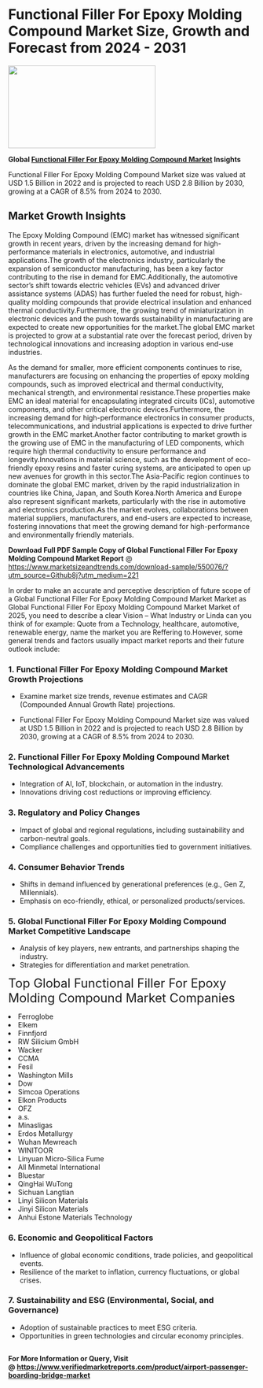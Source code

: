 <H1>Functional Filler For Epoxy Molding Compound Market Size, Growth and Forecast from 2024 - 2031</H1><img class="aligncenter size-medium wp-image-584254" src="https://thirdeyenews.in/wp-content/uploads/2024/09/Global-Market-Research-300x168.jpeg" alt="" width="300" height="168" /><p><strong>Global&nbsp;<a href="https://www.marketsizeandtrends.com/download-sample/550076/?utm_source=Github8j?utm_medium=221">Functional Filler For Epoxy Molding Compound Market</a> Insights</strong></p><p>Functional Filler For Epoxy Molding Compound Market size was valued at USD 1.5 Billion in 2022 and is projected to reach USD 2.8 Billion by 2030, growing at a CAGR of 8.5% from 2024 to 2030.</p><p><h2>Market Growth Insights</h2> <p>The Epoxy Molding Compound (EMC) market has witnessed significant growth in recent years, driven by the increasing demand for high-performance materials in electronics, automotive, and industrial applications.The growth of the electronics industry, particularly the expansion of semiconductor manufacturing, has been a key factor contributing to the rise in demand for EMC.Additionally, the automotive sector’s shift towards electric vehicles (EVs) and advanced driver assistance systems (ADAS) has further fueled the need for robust, high-quality molding compounds that provide electrical insulation and enhanced thermal conductivity.Furthermore, the growing trend of miniaturization in electronic devices and the push towards sustainability in manufacturing are expected to create new opportunities for the market.The global EMC market is projected to grow at a substantial rate over the forecast period, driven by technological innovations and increasing adoption in various end-use industries.</p> <p>As the demand for smaller, more efficient components continues to rise, manufacturers are focusing on enhancing the properties of epoxy molding compounds, such as improved electrical and thermal conductivity, mechanical strength, and environmental resistance.These properties make EMC an ideal material for encapsulating integrated circuits (ICs), automotive components, and other critical electronic devices.Furthermore, the increasing demand for high-performance electronics in consumer products, telecommunications, and industrial applications is expected to drive further growth in the EMC market.Another factor contributing to market growth is the growing use of EMC in the manufacturing of LED components, which require high thermal conductivity to ensure performance and longevity.Innovations in material science, such as the development of eco-friendly epoxy resins and faster curing systems, are anticipated to open up new avenues for growth in this sector.The Asia-Pacific region continues to dominate the global EMC market, driven by the rapid industrialization in countries like China, Japan, and South Korea.North America and Europe also represent significant markets, particularly with the rise in automotive and electronics production.As the market evolves, collaborations between material suppliers, manufacturers, and end-users are expected to increase, fostering innovations that meet the growing demand for high-performance and environmentally friendly materials.<p><span class=""><strong>Download Full PDF Sample Copy of Global Functional Filler For Epoxy Molding Compound Market Report</strong> @ <a href="https://www.marketsizeandtrends.com/download-sample/550076/?utm_source=Github8j?utm_medium=221" target="_blank">https://www.marketsizeandtrends.com/download-sample/550076/?utm_source=Github8j?utm_medium=221</a></span></p><p>In order to make an accurate and perceptive description of future scope of a Global&nbsp;Functional Filler For Epoxy Molding Compound Market Market as Global&nbsp;Functional Filler For Epoxy Molding Compound Market Market of 2025, you need to describe a clear Vision &ndash; What Industry or Linda can you think of for example: Quote from a Technology, healthcare, automotive, renewable energy, name the market you are Reffering to.However, some general trends and factors usually impact market reports and their future outlook include:</p><h3>1.&nbsp;<strong>Functional Filler For Epoxy Molding Compound Market Growth Projections</strong></h3><ul><li>Examine market size trends, revenue estimates and CAGR (Compounded Annual Growth Rate) projections.</li><li><p>Functional Filler For Epoxy Molding Compound Market size was valued at USD 1.5 Billion in 2022 and is projected to reach USD 2.8 Billion by 2030, growing at a CAGR of 8.5% from 2024 to 2030.</p></li></ul><h3>2.&nbsp;<strong>Functional Filler For Epoxy Molding Compound Market Technological Advancements</strong></h3><ul><li>Integration of AI, IoT, blockchain, or automation in the industry.</li><li>Innovations driving cost reductions or improving efficiency.</li></ul><h3>3.&nbsp;<strong>Regulatory and Policy Changes</strong></h3><ul><li>Impact of global and regional regulations, including sustainability and carbon-neutral goals.</li><li>Compliance challenges and opportunities tied to government initiatives.</li></ul><h3>4.&nbsp;<strong>Consumer Behavior Trends</strong></h3><ul><li>Shifts in demand influenced by generational preferences (e.g., Gen Z, Millennials).</li><li>Emphasis on eco-friendly, ethical, or personalized products/services.</li></ul><h3>5.&nbsp;<strong>Global Functional Filler For Epoxy Molding Compound Market Competitive Landscape</strong></h3><ul><li>Analysis of key players, new entrants, and partnerships shaping the industry.</li><li>Strategies for differentiation and market penetration.</li></ul><p data-pm-slice="1 1 []"><span style="color: inherit; font-family: inherit; font-size: 25px;">Top Global Functional Filler For Epoxy Molding Compound Market Companies</span></p><div class="" data-test-id=""><p><li>Ferroglobe</li><li> Elkem</li><li> Finnfjord</li><li> RW Silicium GmbH</li><li> Wacker</li><li> CCMA</li><li> Fesil</li><li> Washington Mills</li><li> Dow</li><li> Simcoa Operations</li><li> Elkon Products</li><li> OFZ</li><li> a.s.</li><li> Minasligas</li><li> Erdos Metallurgy</li><li> Wuhan Mewreach</li><li> WINITOOR</li><li> Linyuan Micro-Silica Fume</li><li> All Minmetal International</li><li> Bluestar</li><li> QingHai WuTong</li><li> Sichuan Langtian</li><li> Linyi Silicon Materials</li><li> Jinyi Silicon Materials</li><li> Anhui Estone Materials Technology</li></p></div><h3>6.&nbsp;<strong>Economic and Geopolitical Factors</strong></h3><ul><li>Influence of global economic conditions, trade policies, and geopolitical events.</li><li>Resilience of the market to inflation, currency fluctuations, or global crises.</li></ul><h3>7.&nbsp;<strong>Sustainability and ESG (Environmental, Social, and Governance)</strong></h3><ul><li>Adoption of sustainable practices to meet ESG criteria.</li><li>Opportunities in green technologies and circular economy principles.</li></ul><h2><strong style="font-size: 14px;">For More Information or Query, Visit @&nbsp;</strong><a style="background-color: #ffffff; font-size: 14px;" href="https://www.marketsizeandtrends.com/report/functional-filler-for-epoxy-molding-compound-market/" target="_blank">https://www.verifiedmarketreports.com/product/airport-passenger-boarding-bridge-market</a></h2>